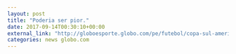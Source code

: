```yaml
---
layout: post
title: "Poderia ser pior."
date: 2017-09-14T00:30:10+00:00
external_link: "http://globoesporte.globo.com/pe/futebol/copa-sul-americana/jogo/13-09-2017/sport-ponte-preta/"
categories: news globo.com
---
```


